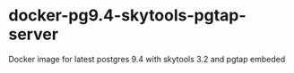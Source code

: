 # docker-pg9.4-skytools-pgtap-server
Docker image for latest postgres 9.4 with skytools 3.2 and pgtap embeded
